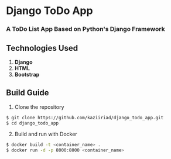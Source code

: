# Django ToDo App

### A ToDo List App Based on Python's Django Framework
## Technologies Used
1. **Django**
2. **HTML**
3. **Bootstrap**

## Build Guide

1. Clone the repository
```bash
$ git clone https://github.com/kaziiriad/django_todo_app.git
$ cd django_todo_app
```

2. Build and run with Docker

```bash
$ docker build -t <container_name> .
$ docker run -d -p 8000:8000 <container_name>
```